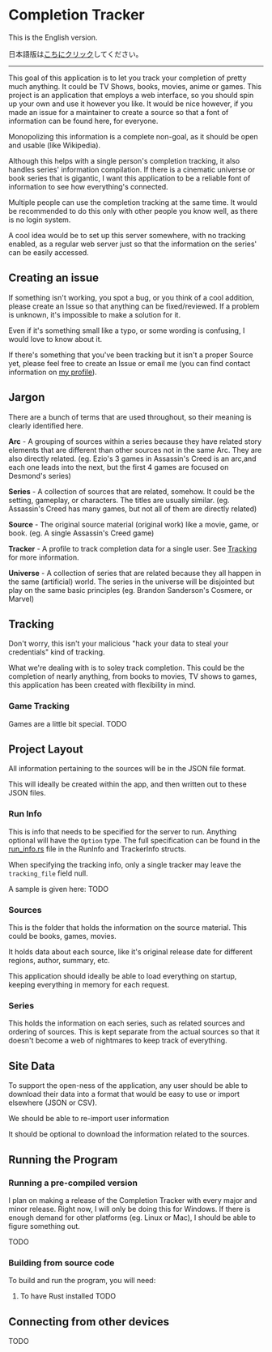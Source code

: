 # Completion Tracker
This is the English version.

日本語版は[こちにクリック](./README-JP.md)してください。

---

This goal of this application is to let you track your completion of pretty much anything. It could be TV Shows, books, movies, anime or games. This project is an application that employs a web interface, so you should spin up your own and use it however you like. It would be nice however, if you made an issue for a maintainer to create a source so that a font of information can be found here, for everyone.

Monopolizing this information is a complete non-goal, as it should be open and usable (like Wikipedia).

Although this helps with a single person's completion tracking, it also handles series' information compilation. If there is a cinematic universe or book series that is gigantic, I want this application to be a reliable font of information to see how everything's connected.

Multiple people can use the completion tracking at the same time. It would be recommended to do this only with other people you know well, as there is no login system.

A cool idea would be to set up this server somewhere, with no tracking enabled, as a regular web server just so that the information on the series' can be easily accessed.

## Creating an issue
If something isn't working, you spot a bug, or you think of a cool addition, please create an Issue so that anything can be fixed/reviewed. If a problem is unknown, it's impossible to make a solution for it.

Even if it's something small like a typo, or some wording is confusing, I would love to know about it.

If there's something that you've been tracking but it isn't a proper Source yet, please feel free to create an Issue or email me (you can find contact information on [my profile](https://github.com/bencecile)).

## Jargon
There are a bunch of terms that are used throughout, so their meaning is clearly identified here.

**Arc** - A grouping of sources within a series because they have related story elements that are different than other sources not in the same Arc. They are also directly related. (eg. Ezio's 3 games in Assassin's Creed is an arc,and each one leads into the next, but the first 4 games are focused on Desmond's series)

**Series** - A collection of sources that are related, somehow. It could be the setting, gameplay, or characters. The titles are usually similar. (eg. Assassin's Creed has many games, but not all of them are directly related)

**Source** - The original source material (original work) like a movie, game, or book. (eg. A single Assassin's Creed game)

**Tracker** - A profile to track completion data for a single user. See [Tracking](#Tracking) for more information.

**Universe** - A collection of series that are related because they all happen in the same (artificial) world. The series in the universe will be disjointed but play on the same basic principles (eg. Brandon Sanderson's Cosmere, or Marvel)

## Tracking
Don't worry, this isn't your malicious "hack your data to steal your credentials" kind of tracking.

What we're dealing with is to soley track completion. This could be the completion of nearly anything, from books to movies, TV shows to games, this application has been created with flexibility in mind.

### Game Tracking
Games are a little bit special. TODO

## Project Layout
All information pertaining to the sources will be in the JSON file format.

This will ideally be created within the app, and then written out to these JSON files.

### Run Info
This is info that needs to be specified for the server to run. Anything optional will have the `Option` type. The full specification can be found in the [run_info.rs](./src/run_info.rs) file in the RunInfo and TrackerInfo structs.

When specifying the tracking info, only a single tracker may leave the `tracking_file` field null.

A sample is given here: TODO

### Sources
This is the folder that holds the information on the source material. This could be books, games, movies.

It holds data about each source, like it's original release date for different regions, author, summary, etc.

This application should ideally be able to load everything on startup, keeping everything in memory for each request.

### Series
This holds the information on each series, such as related sources and ordering of sources. This is kept separate from the actual sources so that it doesn't become a web of nightmares to keep track of everything.

## Site Data
To support the open-ness of the application, any user should be able to download their data into a format that would be easy to use or import elsewhere (JSON or CSV).

We should be able to re-import user information

It should be optional to download the information related to the sources.

## Running the Program
### Running a pre-compiled version
I plan on making a release of the Completion Tracker with every major and minor release. Right now, I will only be doing this for Windows. If there is enough demand for other platforms (eg. Linux or Mac), I should be able to figure something out.

TODO

### Building from source code
To build and run the program, you will need:
1. To have Rust installed
TODO

## Connecting from other devices
TODO
